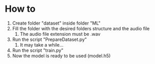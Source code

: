# How to

1. Create folder "dataset" inside folder "ML"
2. Fill the folder with the desired folders structure and the audio file 
   1. The audio file extension must be .wav
3. Run the script "PrepareDataset.py"
   1. It may take a while...
4. Run the script "train.py"
5. Now the model is ready to be used (model.h5)